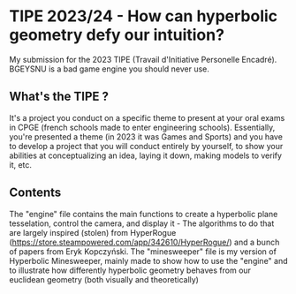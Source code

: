 # TIPE 2023/24 - How can hyperbolic geometry defy our intuition?
My submission for the 2023 TIPE (Travail d'Initiative Personelle Encadré). BGEYSNU is a bad game engine you should never use.

## What's the TIPE ?

It's a project you conduct on a specific theme to present at your oral exams in CPGE (french schools made to enter engineering schools). Essentially, you're presented a theme (in 2023 it was Games and Sports) and you have to develop a project that you will conduct entirely by yourself, to show your abilities at conceptualizing an idea, laying it down, making models to verify it, etc.

## Contents

The "engine" file contains the main functions to create a hyperbolic plane tesselation, control the camera, and display it - The algorithms to do that are largely inspired (stolen) from HyperRogue (https://store.steampowered.com/app/342610/HyperRogue/) and a bunch of papers from Eryk Kopczyński. 
The "minesweeper" file is my version of Hyperbolic Minesweeper, mainly made to show how to use the "engine" and to illustrate how differently hyperbolic geometry behaves from our euclidean geometry (both visually and theoretically)

